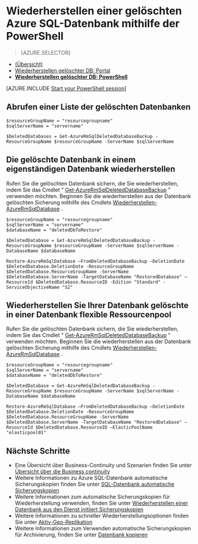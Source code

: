 <properties
    pageTitle="Wiederherstellen einer gelöschten Azure SQL-Datenbank (PowerShell) | Microsoft Azure"
    description="Wiederherstellen einer gelöschten Azure SQL-Datenbank (PowerShell) an."
    services="sql-database"
    documentationCenter=""
    authors="stevestein"
    manager="jhubbard"
    editor=""/>

<tags
    ms.service="sql-database"
    ms.devlang="NA"
    ms.date="10/12/2016"
    ms.author="sstein"
    ms.workload="NA"
    ms.topic="article"
    ms.tgt_pltfrm="NA"/>


# <a name="restore-a-deleted-azure-sql-database-by-using-powershell"></a>Wiederherstellen einer gelöschten Azure SQL-Datenbank mithilfe der PowerShell

> [AZURE.SELECTOR]
- [(Übersicht)](sql-database-recovery-using-backups.md)
- [Wiederherstellen gelöschter DB: Portal](sql-database-restore-deleted-database-portal.md)
- [**Wiederherstellen gelöschter DB: PowerShell**](sql-database-restore-deleted-database-powershell.md)

[AZURE.INCLUDE [Start your PowerShell session](../../includes/sql-database-powershell.md)]


## <a name="get-a-list-of-deleted-databases"></a>Abrufen einer Liste der gelöschten Datenbanken

```
$resourceGroupName = "resourcegroupname"
$sqlServerName = "servername"

$DeletedDatabases = Get-AzureRmSqlDeletedDatabaseBackup -ResourceGroupName $resourceGroupName -ServerName $sqlServerName
```

## <a name="restore-your-deleted-database-into-a-standalone-database"></a>Die gelöschte Datenbank in einem eigenständigen Datenbank wiederherstellen

Rufen Sie die gelöschten Datenbank sichern, die Sie wiederherstellen, indem Sie das Cmdlet " [Get-AzureRmSqlDeletedDatabaseBackup](https://msdn.microsoft.com/library/azure/mt693387(v=azure.300/).aspx) " verwenden möchten. Beginnen Sie die wiederherstellen aus der Datenbank gelöschten Sicherung mithilfe des Cmdlets [Wiederherstellen-AzureRmSqlDatabase](https://msdn.microsoft.com/library/azure/mt693390(v=azure.300/).aspx) .

```
$resourceGroupName = "resourcegroupname"
$sqlServerName = "servername"
$databaseName = "deletedDbToRestore"

$DeletedDatabase = Get-AzureRmSqlDeletedDatabaseBackup -ResourceGroupName $resourceGroupName -ServerName $sqlServerName -DatabaseName $databaseName

Restore-AzureRmSqlDatabase –FromDeletedDatabaseBackup –DeletionDate $DeletedDatabase.DeletionDate -ResourceGroupName $DeletedDatabase.ResourceGroupName -ServerName $DeletedDatabase.ServerName -TargetDatabaseName "RestoredDatabase" –ResourceId $DeletedDatabase.ResourceID -Edition "Standard" -ServiceObjectiveName "S2"
```


## <a name="restore-your-deleted-database-into-an-elastic-database-pool"></a>Wiederherstellen Sie Ihrer Datenbank gelöschte in einer Datenbank flexible Ressourcenpool

Rufen Sie die gelöschten Datenbank sichern, die Sie wiederherstellen, indem Sie das Cmdlet " [Get-AzureRmSqlDeletedDatabaseBackup](https://msdn.microsoft.com/library/azure/mt693387(v=azure.300/).aspx) " verwenden möchten. Beginnen Sie die wiederherstellen aus der Datenbank gelöschten Sicherung mithilfe des Cmdlets [Wiederherstellen-AzureRmSqlDatabase](https://msdn.microsoft.com/library/azure/mt693390(v=azure.300/).aspx) .

```
$resourceGroupName = "resourcegroupname"
$sqlServerName = "servername"
$databaseName = "deletedDbToRestore"

$DeletedDatabase = Get-AzureRmSqlDeletedDatabaseBackup -ResourceGroupName $resourceGroupName -ServerName $sqlServerName -DatabaseName $databaseName

Restore-AzureRmSqlDatabase –FromDeletedDatabaseBackup –DeletionDate $DeletedDatabase.DeletionDate -ResourceGroupName $DeletedDatabase.ResourceGroupName -ServerName $DeletedDatabase.ServerName -TargetDatabaseName "RestoredDatabase" –ResourceId $DeletedDatabase.ResourceID –ElasticPoolName "elasticpool01"
```


## <a name="next-steps"></a>Nächste Schritte

- Eine Übersicht über Business-Continuity und Szenarien finden Sie unter [Übersicht über die Business continuity](sql-database-business-continuity.md)
- Weitere Informationen zu Azure SQL-Datenbank automatische Sicherungskopien finden Sie unter [SQL-Datenbank automatische Sicherungskopien](sql-database-automated-backups.md)
- Weitere Informationen zum automatische Sicherungskopien für Wiederherstellung verwenden, finden Sie unter [Wiederherstellen einer Datenbank aus den Dienst initiiert Sicherungskopien](sql-database-recovery-using-backups.md)
- Weitere Informationen zu schneller Wiederherstellungsoptionen finden Sie unter [Aktiv-Geo-Replikation](sql-database-geo-replication-overview.md)  
- Weitere Informationen zum Verwenden automatische Sicherungskopien für Archivierung, finden Sie unter [Datenbank kopieren](sql-database-copy.md)
